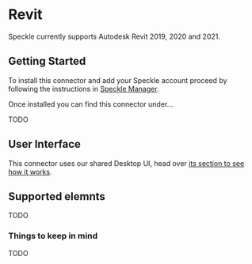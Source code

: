 # Revit

Speckle currently supports Autodesk Revit 2019, 2020 and 2021.

## Getting Started

To install this connector and add your Speckle account proceed by following the instructions in [Speckle Manager](/user/manager).

Once installed you can find this connector under... 

TODO

## User Interface

This connector uses our shared Desktop UI, head over [its section to see how it works](/user/ui).

## Supported elemnts

TODO

### Things to keep in mind

TODO